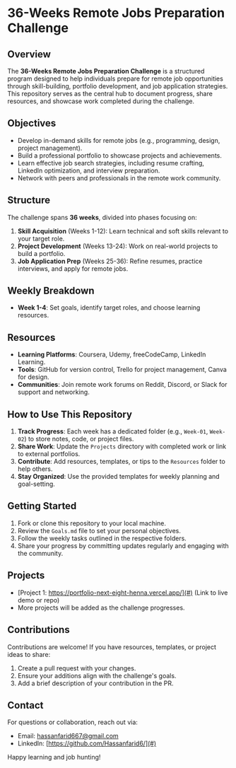 # 36-Weeks Remote Jobs Preparation Challenge

## Overview
The **36-Weeks Remote Jobs Preparation Challenge** is a structured program designed to help individuals prepare for remote job opportunities through skill-building, portfolio development, and job application strategies. This repository serves as the central hub to document progress, share resources, and showcase work completed during the challenge.

## Objectives
- Develop in-demand skills for remote jobs (e.g., programming, design, project management).
- Build a professional portfolio to showcase projects and achievements.
- Learn effective job search strategies, including resume crafting, LinkedIn optimization, and interview preparation.
- Network with peers and professionals in the remote work community.

## Structure
The challenge spans **36 weeks**, divided into phases focusing on:
1. **Skill Acquisition** (Weeks 1-12): Learn technical and soft skills relevant to your target role.
2. **Project Development** (Weeks 13-24): Work on real-world projects to build a portfolio.
3. **Job Application Prep** (Weeks 25-36): Refine resumes, practice interviews, and apply for remote jobs.

## Weekly Breakdown
- **Week 1-4**: Set goals, identify target roles, and choose learning resources.

## Resources
- **Learning Platforms**: Coursera, Udemy, freeCodeCamp, LinkedIn Learning.
- **Tools**: GitHub for version control, Trello for project management, Canva for design.
- **Communities**: Join remote work forums on Reddit, Discord, or Slack for support and networking.

## How to Use This Repository
1. **Track Progress**: Each week has a dedicated folder (e.g., `Week-01`, `Week-02`) to store notes, code, or project files.
2. **Share Work**: Update the `Projects` directory with completed work or link to external portfolios.
3. **Contribute**: Add resources, templates, or tips to the `Resources` folder to help others.
4. **Stay Organized**: Use the provided templates for weekly planning and goal-setting.

## Getting Started
1. Fork or clone this repository to your local machine.
2. Review the `Goals.md` file to set your personal objectives.
3. Follow the weekly tasks outlined in the respective folders.
4. Share your progress by committing updates regularly and engaging with the community.

## Projects
- [Project 1: https://portfolio-next-eight-henna.vercel.app/](#) (Link to live demo or repo)
- More projects will be added as the challenge progresses.

## Contributions
Contributions are welcome! If you have resources, templates, or project ideas to share:
1. Create a pull request with your changes.
2. Ensure your additions align with the challenge's goals.
3. Add a brief description of your contribution in the PR.

## Contact
For questions or collaboration, reach out via:
- Email: [hassanfarid667@gmail.com](mailto:hassanfarid667@gmail.com)
- LinkedIn: [https://github.com/Hassanfarid6/](#)

Happy learning and job hunting!